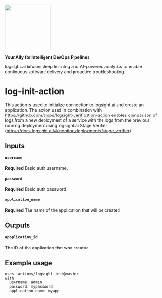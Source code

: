 <a href="https://logsight.ai/"><img src="https://logsight.ai/assets/img/logol.png" width="150"/></a>

**Your Ally for Intelligent DevOps Pipelines**

logsight.ai infuses deep learning and AI-powered analytics to enable continuous software delivery and proactive troubleshooting.

# log-init-action

This action is used to initialize connection to logsight.ai and create an application. The action used in combination with https://github.com/aiops/logsight-verification-action enables comparison of logs from a new deployment of a service with the logs from the previous running deployment using
logsight.ai Stage Verifier (https://docs.logsight.ai/#/monitor_deployments/stage_verifier).

## Inputs
#### `username`
**Required**  Basic auth username.
#### `password`
**Required**  Basic auth password.
#### `application_name`
**Required** The name of the application that will be created

## Outputs

#### `apoplication_id`
The ID of the application that was created

## Example usage

```
uses: actions/logsight-init@master
with:
  username: admin
  password: mypassword
  application-name: myapp
```